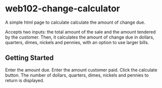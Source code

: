 # web102-change-calculator

A simple html page to calculate calculate the amount of change due.

Accepts two inputs: the total amount of the sale and the amount tendered by the customer. Then, it calculates the amount of change due in dollars, quarters, dimes, nickels and pennies, with an option to use larger bills.

## Getting Started

Enter the amount due.
Enter the amount customer paid.
Click the calculate button.
The number of dollars, quarters, dimes, nickels and pennies to return is displayed.
